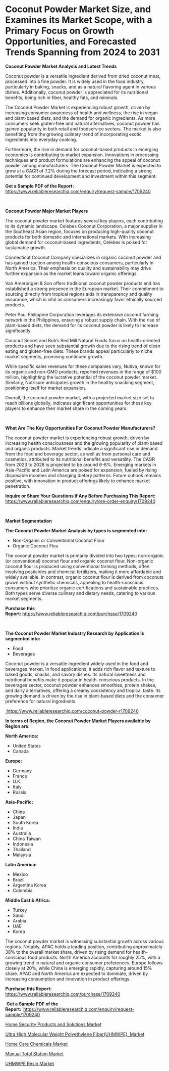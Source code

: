 <p><h1>Coconut Powder Market Size, and Examines its Market Scope, with a Primary Focus on Growth Opportunities, and Forecasted Trends Spanning from 2024 to 2031</h1></p><p><strong>Coconut Powder Market Analysis and Latest Trends</strong></p>
<p><p>Coconut powder is a versatile ingredient derived from dried coconut meat, processed into a fine powder. It is widely used in the food industry, particularly in baking, snacks, and as a natural flavoring agent in various dishes. Additionally, coconut powder is appreciated for its nutritional benefits, being rich in fiber, healthy fats, and minerals.</p><p>The Coconut Powder Market is experiencing robust growth, driven by increasing consumer awareness of health and wellness, the rise in vegan and plant-based diets, and the demand for organic ingredients. As more consumers seek gluten-free and natural alternatives, coconut powder has gained popularity in both retail and foodservice sectors. The market is also benefiting from the growing culinary trend of incorporating exotic ingredients into everyday cooking.</p><p>Furthermore, the rise in demand for coconut-based products in emerging economies is contributing to market expansion. Innovations in processing techniques and product formulations are enhancing the appeal of coconut powder among manufacturers. The Coconut Powder Market is expected to grow at a CAGR of 7.2% during the forecast period, indicating a strong potential for continued development and investment within this segment.</p></p>
<p><strong>Get a Sample PDF of the Report:&nbsp;</strong> <a href="https://www.reliableresearchiq.com/enquiry/request-sample/1709240?utm_campaign=1121&utm_medium=2&utm_source=Github&utm_content=ia&utm_term=21102024&utm_id=coconut-powder">https://www.reliableresearchiq.com/enquiry/request-sample/1709240</a></p>
<p>&nbsp;</p>
<p><strong>Coconut Powder Major Market Players</strong></p>
<p><p>The coconut powder market features several key players, each contributing to its dynamic landscape. Celebes Coconut Corporation, a major supplier in the Southeast Asian region, focuses on producing high-quality coconut products for both domestic and international markets. With increasing global demand for coconut-based ingredients, Celebes is poised for sustainable growth.</p><p>Connecticut Coconut Company specializes in organic coconut powder and has gained traction among health-conscious consumers, particularly in North America. Their emphasis on quality and sustainability may drive further expansion as the market leans toward organic offerings.</p><p>Van Amerongen & Son offers traditional coconut powder products and has established a strong presence in the European market. Their commitment to sourcing directly from tropical regions aids in transparency and quality assurance, which is vital as consumers increasingly favor ethically sourced products.</p><p>Peter Paul Philippine Corporation leverages its extensive coconut farming network in the Philippines, ensuring a robust supply chain. With the rise of plant-based diets, the demand for its coconut powder is likely to increase significantly.</p><p>Coconut Secret and Bob’s Red Mill Natural Foods focus on health-oriented products and have seen substantial growth due to the rising trend of clean eating and gluten-free diets. These brands appeal particularly to niche market segments, promising continued growth.</p><p>While specific sales revenues for these companies vary, Nutiva, known for its organic and non-GMO products, reported revenues in the range of $100 million, highlighting the lucrative potential of the coconut powder market. Similarly, Nutrisure anticipates growth in the healthy snacking segment, positioning itself for market expansion.</p><p>Overall, the coconut powder market, with a projected market size set to reach billions globally, indicates significant opportunities for these key players to enhance their market share in the coming years.</p></p>
<p>&nbsp;</p>
<p><strong>What Are The Key Opportunities For Coconut Powder Manufacturers?</strong></p>
<p><p>The coconut powder market is experiencing robust growth, driven by increasing health consciousness and the growing popularity of plant-based and organic products. Market trends indicate a significant rise in demand from the food and beverage sector, as well as from personal care and cosmetics, attributed to its nutritional benefits and versatility. The CAGR from 2023 to 2028 is projected to be around 6-8%. Emerging markets in Asia-Pacific and Latin America are poised for expansion, fueled by rising disposable incomes and changing dietary patterns. Future outlook remains positive, with innovation in product offerings likely to enhance market penetration.</p></p>
<p><strong>Inquire or Share Your Questions If Any Before Purchasing This Report:</strong> <a href="https://www.reliableresearchiq.com/enquiry/pre-order-enquiry/1709240?utm_campaign=1121&utm_medium=2&utm_source=Github&utm_content=ia&utm_term=21102024&utm_id=coconut-powder">https://www.reliableresearchiq.com/enquiry/pre-order-enquiry/1709240</a></p>
<p>&nbsp;</p>
<p><strong>Market Segmentation</strong></p>
<p><strong>The Coconut Powder Market Analysis by types is segmented into:</strong></p>
<p><ul><li>Non-Organic or Conventional Coconut Flour</li><li>Organic Coconut Flou</li></ul></p>
<p><p>The coconut powder market is primarily divided into two types: non-organic (or conventional) coconut flour and organic coconut flour. Non-organic coconut flour is produced using conventional farming methods, often involving pesticides and chemical fertilizers, making it more affordable and widely available. In contrast, organic coconut flour is derived from coconuts grown without synthetic chemicals, appealing to health-conscious consumers who prioritize organic certifications and sustainable practices. Both types serve diverse culinary and dietary needs, catering to various market segments.</p></p>
<p><strong>Purchase this Report:&nbsp;</strong><a href="https://www.reliableresearchiq.com/purchase/1709240?utm_campaign=1121&utm_medium=2&utm_source=Github&utm_content=ia&utm_term=21102024&utm_id=coconut-powder">https://www.reliableresearchiq.com/purchase/1709240</a></p>
<p>&nbsp;</p>
<p><strong>The Coconut Powder Market Industry Research by Application is segmented into:</strong></p>
<p><ul><li>Food</li><li>Beverages</li></ul></p>
<p><p>Coconut powder is a versatile ingredient widely used in the food and beverages market. In food applications, it adds rich flavor and texture to baked goods, snacks, and savory dishes. Its natural sweetness and nutritional benefits make it popular in health-conscious products. In the beverages sector, coconut powder enhances smoothies, protein shakes, and dairy alternatives, offering a creamy consistency and tropical taste. Its growing demand is driven by the rise in plant-based diets and the consumer preference for natural ingredients.</p></p>
<p><a href="https://www.reliableresearchiq.com/coconut-powder-r1709240?utm_campaign=1121&utm_medium=2&utm_source=Github&utm_content=ia&utm_term=21102024&utm_id=coconut-powder">&nbsp;https://www.reliableresearchiq.com/coconut-powder-r1709240</a></p>
<p><strong>In terms of Region, the Coconut Powder Market Players available by Region are:</strong></p>
<p>
    <p> <strong> North America: </strong>
        <ul>
            <li>United States</li>
            <li>Canada</li>
        </ul>
        </p> 
    <p> <strong> Europe: </strong>
        <ul>
            <li>Germany</li>
            <li>France</li>
            <li>U.K.</li>
            <li>Italy</li>
            <li>Russia</li>
        </ul>
        </p> 
    <p> <strong> Asia-Pacific: </strong>
        <ul>
            <li>China</li>
            <li>Japan</li>
            <li>South Korea</li>
            <li>India</li>
            <li>Australia</li>
            <li>China Taiwan</li>
            <li>Indonesia</li>
            <li>Thailand</li>
            <li>Malaysia</li>
        </ul>
        </p> 
    <p> <strong> Latin America: </strong>
        <ul>
            <li>Mexico</li>
            <li>Brazil</li>
            <li>Argentina Korea</li>
            <li>Colombia</li>
        </ul>
        </p> 
    <p> <strong> Middle East & Africa: </strong>
        <ul>
            <li>Turkey</li>
            <li>Saudi</li>
            <li>Arabia</li>
            <li>UAE</li>
            <li>Korea</li>
        </ul>
    </p>
    </p>
<p><p>The coconut powder market is witnessing substantial growth across various regions. Notably, APAC holds a leading position, contributing approximately 38% to the overall market share, driven by rising demand for health-conscious food products. North America accounts for roughly 25%, with a growing trend in natural and organic consumer preferences. Europe follows closely at 20%, while China is emerging rapidly, capturing around 15% share. APAC and North America are expected to dominate, driven by increasing consumption and innovation in product offerings.</p></p>
<p><strong>Purchase this Report: </strong><a href="https://www.reliableresearchiq.com/purchase/1709240?utm_campaign=1121&utm_medium=2&utm_source=Github&utm_content=ia&utm_term=21102024&utm_id=coconut-powder">https://www.reliableresearchiq.com/purchase/1709240</a></p>
<p>&nbsp;<strong>Get a Sample PDF of the Report:&nbsp;&nbsp;</strong><a href="https://www.reliableresearchiq.com/enquiry/request-sample/1709240?utm_campaign=1121&utm_medium=2&utm_source=Github&utm_content=ia&utm_term=21102024&utm_id=coconut-powder">https://www.reliableresearchiq.com/enquiry/request-sample/1709240</a></p>
<p><strong></strong></p>
<p><p><a href="https://www.linkedin.com/pulse/global-home-security-products-solutions-market-size-trends-ciytf?utm_campaign=1121&utm_medium=2&utm_source=Github&utm_content=ia&utm_term=21102024&utm_id=coconut-powder">Home Security Products and Solutions Market</a></p><p><a href="https://github.com/fadrijbtavist/Market-Research-Report-List-1/blob/main/ultra-high-molecular-weight-polyethylene-fiberuhmwpe-market.md?utm_campaign=1121&utm_medium=2&utm_source=Github&utm_content=ia&utm_term=21102024&utm_id=coconut-powder">Ultra High Molecular Weight Polyethylene Fiber(UHMWPE)  Market</a></p><p><a href="https://www.linkedin.com/pulse/home-care-chemicals-market-segmentation-geographical-regions-xycaf?utm_campaign=1121&utm_medium=2&utm_source=Github&utm_content=ia&utm_term=21102024&utm_id=coconut-powder">Home Care Chemicals Market</a></p><p><a href="https://issuu.com/reportprime-2/docs/manual-total-station-market-size-20_3da0251949b6f4?utm_campaign=1121&utm_medium=2&utm_source=Github&utm_content=ia&utm_term=21102024&utm_id=coconut-powder">Manual Total Station Market</a></p><p><a href="https://github.com/brindal51/Market-Research-Report-List-1/blob/main/uhmwpe-resin-market.md?utm_campaign=1121&utm_medium=2&utm_source=Github&utm_content=ia&utm_term=21102024&utm_id=coconut-powder">UHMWPE Resin Market</a></p></p>